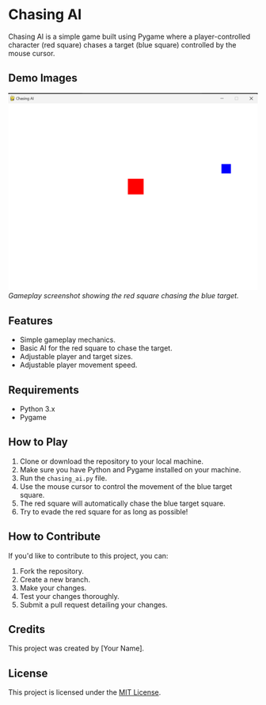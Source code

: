 # Chasing AI

Chasing AI is a simple game built using Pygame where a player-controlled character (red square) chases a target (blue square) controlled by the mouse cursor.

## Demo Images

![Gameplay Screenshot](images/gameplay.png)
*Gameplay screenshot showing the red square chasing the blue target.*

## Features
- Simple gameplay mechanics.
- Basic AI for the red square to chase the target.
- Adjustable player and target sizes.
- Adjustable player movement speed.

## Requirements
- Python 3.x
- Pygame

## How to Play
1. Clone or download the repository to your local machine.
2. Make sure you have Python and Pygame installed on your machine.
3. Run the `chasing_ai.py` file.
4. Use the mouse cursor to control the movement of the blue target square.
5. The red square will automatically chase the blue target square.
6. Try to evade the red square for as long as possible!

## How to Contribute
If you'd like to contribute to this project, you can:

1. Fork the repository.
2. Create a new branch.
3. Make your changes.
4. Test your changes thoroughly.
5. Submit a pull request detailing your changes.

## Credits
This project was created by [Your Name].

## License
This project is licensed under the [MIT License](LICENSE).
